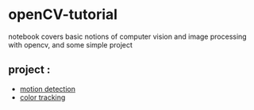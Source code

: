 # openCV-tutorial
notebook covers basic notions of computer vision and image processing with opencv, and some simple project 



## project : 
- [motion detection](https://github.com/Ines-chihi3/openCV-tutorial/blob/master/25-ProjectMotionDetection.py) 
- [color tracking](https://github.com/Ines-chihi3/openCV-tutorial/blob/master/14-HSVTrackingColorOnVideo.py)
